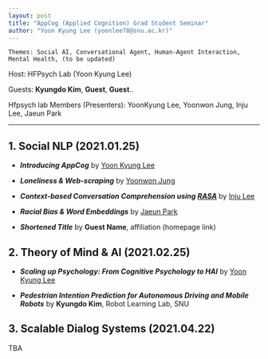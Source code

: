 ```yaml
---
layout: post
title: "AppCog (Applied Cognition) Grad Student Seminar"
author: "Yoon Kyung Lee (yoonlee78@snu.ac.kr)"
---
```


    Themes: Social AI, Conversational Agent, Human-Agent Interaction, Mental Health, (to be updated)
    
Host: HFPsych Lab (Yoon Kyung Lee) <br>

Guests: **Kyungdo Kim**, **Guest**, **Guest**.. <br>

Hfpsych lab Members (Presenters): YoonKyung Lee, Yoonwon Jung, Inju Lee, Jaeun Park <br>

-----------------

## 1. Social NLP (2021.01.25)

- _**Introducing AppCog**_ by [Yoon Kyung Lee]() 

- _**Loneliness & Web-scraping**_ by [Yoonwon Jung](http://hfpsych.snu.ac.kr/Portfolio/portfolio_YoonwonJung.html)

- _**Context-based Conversation Comprehension using [RASA](https://rasa.com/)**_ by [Inju Lee](http://hfpsych.snu.ac.kr/Portfolio/portfolio_InjuLee.html)

- _**Racial Bias & Word Embeddings**_ by [Jaeun Park](http://hfpsych.snu.ac.kr/Portfolio/portfolio_JaeEunPark.html)

-  _**Shortened Title**_ by **Guest Name**, affiliation (homepage link)


## 2. Theory of Mind & AI (2021.02.25)

- _**Scaling up Psychology: From Cognitive Psychology to HAI**_ by [Yoon Kyung Lee](yoonlee78.github.io/about) 

- _**Pedestrian Intention Prediction for Autonomous Driving and Mobile Robots**_ by **Kyungdo Kim**, Robot Learning Lab, SNU


## 3. Scalable Dialog Systems (2021.04.22)

TBA
